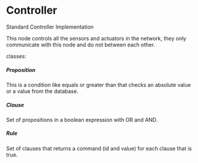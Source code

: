 # Controller
Standard Controller Implementation

This node controls all the sensors and actuators in the network, they only communicate with this node and do not between each other.

classes:
##### Proposition
This is a condition like equals or greater than that checks an absolute value or a value from the database.

##### Clause
Set of propositions in a boolean expression with OR and AND.

##### Rule
Set of clauses that returns a command (id and value) for each clause that is true.
